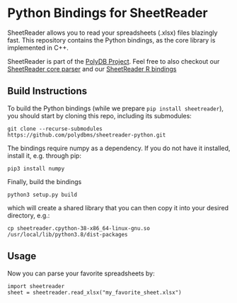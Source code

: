 # Python Bindings for SheetReader

SheetReader allows you to read your spreadsheets (.xlsx) files blazingly fast. This repository contains the Python bindings, as the core library is implemented in C++.

SheetReader is part of the [PolyDB Project](https://polydbms.org/). Feel free to also checkout our [SheetReader core parser](https://github.com/polydbms/sheetreader-core) and our [SheetReader R bindings](https://github.com/fhenz/SheetReader-r)

## Build Instructions
To build the Python bindings (while we prepare `pip install sheetreader`), you should start by cloning this repo, including its submodules:
```
git clone --recurse-submodules https://github.com/polydbms/sheetreader-python.git
```

The bindings require numpy as a dependency. If you do not have it installed, install it, e.g. through pip:
```
pip3 install numpy
```

Finally, build the bindings
```
python3 setup.py build
```
which will create a shared library that you can then copy it into your desired directory, e.g.:

```
cp sheetreader.cpython-38-x86_64-linux-gnu.so /usr/local/lib/python3.8/dist-packages
```

## Usage
Now you can parse your favorite spreadsheets by:
```
import sheetreader
sheet = sheetreader.read_xlsx("my_favorite_sheet.xlsx")
```

